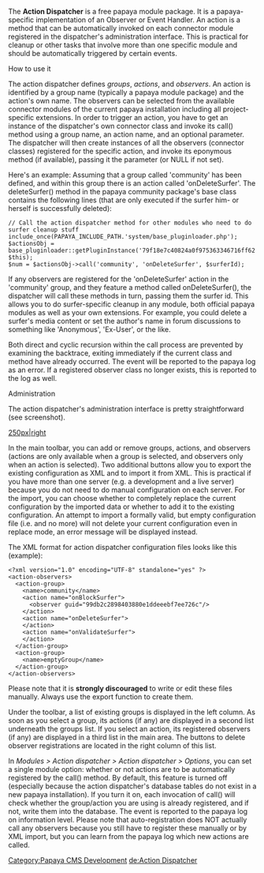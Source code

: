 
The **Action Dispatcher** is a free papaya module package. It is a papaya-specific implementation of an Observer or Event Handler. An action is a method that can be automatically invoked on each connector module registered in the dispatcher's administration interface. This is practical for cleanup or other tasks that involve more than one specific module and should be automatically triggered by certain events.

How to use it

The action dispatcher defines *groups*, *actions*, and *observers*. An action is identified by a group name (typically a papaya module package) and the action's own name. The observers can be selected from the available connector modules of the current papaya installation including all project-specific extensions. In order to trigger an action, you have to get an instance of the dispatcher's own connector class and invoke its call() method using a group name, an action name, and an optional parameter. The dispatcher will then create instances of all the observers (connector classes) registered for the specific action, and invoke its eponymous method (if available), passing it the parameter (or NULL if not set).

Here's an example: Assuming that a group called 'community' has been defined, and within this group there is an action called 'onDeleteSurfer'. The deleteSurfer() method in the papaya community package's base class contains the following lines (that are only executed if the surfer him- or herself is successfully deleted):

~~~~ {.php}
// Call the action dispatcher method for other modules who need to do surfer cleanup stuff
include_once(PAPAYA_INCLUDE_PATH.'system/base_pluginloader.php');
$actionsObj = base_pluginloader::getPluginInstance('79f18e7c40824a0f975363346716ff62', $this);
$num = $actionsObj->call('community', 'onDeleteSurfer', $surferId);
~~~~

If any observers are registered for the 'onDeleteSurfer' action in the 'community' group, and they feature a method called onDeleteSurfer(), the dispatcher will call these methods in turn, passing them the surfer id. This allows you to do surfer-specific cleanup in any module, both official papaya modules as well as your own extensions. For example, you could delete a surfer's media content or set the author's name in forum discussions to something like 'Anonymous', 'Ex-User', or the like.

Both direct and cyclic recursion within the call process are prevented by examining the backtrace, exiting immediately if the current class and method have already occurred. The event will be reported to the papaya log as an error. If a registered observer class no longer exists, this is reported to the log as well.

Administration

The action dispatcher's administration interface is pretty straightforward (see screenshot).

[250px|right](/File:Dispatcher.png.md)

In the main toolbar, you can add or remove groups, actions, and observers (actions are only available when a group is selected, and observers only when an action is selected). Two additional buttons allow you to export the existing configuration as XML and to import it from XML. This is practical if you have more than one server (e.g. a development and a live server) because you do not need to do manual configuration on each server. For the import, you can choose whether to completely replace the current configuration by the imported data or whether to add it to the existing configuration. An attempt to import a formally valid, but empty configuration file (i.e. <action-observers/> and no more) will not delete your current configuration even in replace mode, an error message will be displayed instead.

The XML format for action dispatcher configuration files looks like this (example):

~~~~ {.xml}
<?xml version="1.0" encoding="UTF-8" standalone="yes" ?>
<action-observers>
  <action-group>
    <name>community</name>
    <action name="onBlockSurfer">
      <observer guid="99db2c2898403880e1ddeeebf7ee726c"/>
    </action>
    <action name="onDeleteSurfer">
    </action>
    <action name="onValidateSurfer">
    </action>
  </action-group>
  <action-group>
    <name>emptyGroup</name>
  </action-group>
</action-observers>
~~~~

Please note that it is **strongly discouraged** to write or edit these files manually. Always use the export function to create them.

Under the toolbar, a list of existing groups is displayed in the left column. As soon as you select a group, its actions (if any) are displayed in a second list underneath the groups list. If you select an action, its registered observers (if any) are displayed in a third list in the main area. The buttons to delete observer registrations are located in the right column of this list.

In *Modules \> Action dispatcher \> Action dispatcher \> Options*, you can set a single module option: whether or not actions are to be automatically registered by the call() method. By default, this feature is turned off (especially because the action dispatcher's database tables do not exist in a new papaya installation). If you turn it on, each invocation of call() will check whether the group/action you are using is already registered, and if not, write them into the database. The event is reported to the papaya log on information level. Please note that auto-registration does NOT actually call any observers because you still have to register these manually or by XML import, but you can learn from the papaya log which new actions are called.

[Category:Papaya CMS Development](export_en/Category:Papaya_CMS_Development.md) [de:Action Dispatcher](export_de/Action_Dispatcher.md)
